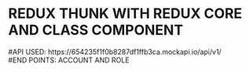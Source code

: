 # REDUX THUNK WITH REDUX CORE AND CLASS COMPONENT

<div>
  #API USED: https://654235f1f0b8287df1ffb3ca.mockapi.io/api/v1/
</div>
<div>
  #END POINTS: ACCOUNT AND ROLE
</div>
